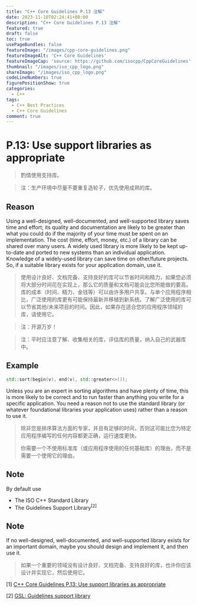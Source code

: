 ```yaml
---
title: "C++ Core Guidelines P.13 注解"
date: 2023-11-18T02:24:41+08:00
description: "C++ Core Guidelines P.13 注解"
featured: true
draft: false
toc: true
usePageBundles: false
featureImage: "/images/cpp-core-guidelines.png"
featureImageAlt: 'C++ Core Guidelines'
featureImageCap: 'source: https://github.com/isocpp/CppCoreGuidelines'
thumbnail: "/images/iso_cpp_logo.png"
shareImage: "/images/iso_cpp_logo.png"
codeLineNumbers: true
figurePositionShow: true
categories:
  - C++
tags:
  - C++ Best Practices
  - C++ Core Guidelines
comment: true
---
```


# P.13: Use support libraries as appropriate

>酌情使用支持库。

> 注：生产环境中尽量不要重复造轮子，优先使用成熟的库。

## Reason

Using a well-designed, well-documented, and well-supported library saves time and effort; its quality and documentation are likely to be greater than what you could do if the majority of your time must be spent on an implementation. The cost (time, effort, money, etc.) of a library can be shared over many users. A widely used library is more likely to be kept up-to-date and ported to new systems than an individual application. Knowledge of a widely-used library can save time on other/future projects. So, if a suitable library exists for your application domain, use it.

> 使用设计良好、文档完备、支持良好的库可以节省时间和精力，如果您必须将大部分时间花在实现上，那么它的质量和文档可能会比您所能做的要高。库的成本（时间、精力、金钱等）可以由许多用户共享。与单个应用程序相比，广泛使用的库更有可能保持最新并移植到新系统。了解广泛使用的库可以节省其他/未来项目的时间。因此，如果存在适合您的应用程序领域的库，请使用它。

> 注：开源万岁！

> 注：平时应注意了解、收集相关的库，评估库的质量，纳入自己的武器库中。

## Example

```c++
std::sort(begin(v), end(v), std::greater<>());
```

Unless you are an expert in sorting algorithms and have plenty of time, this is more likely to be correct and to run faster than anything you write for a specific application. You need a reason not to use the standard library (or whatever foundational libraries your application uses) rather than a reason to use it.

> 除非您是排序算法方面的专家，并且有足够的时间，否则这可能比您为特定应用程序编写的任何内容都更正确，运行速度更快。
>
> 你需要一个不使用标准库（或应用程序使用的任何基础库）的理由，而不是需要一个使用它的理由。

## Note

By default use

- The ISO C++ Standard Library
- The Guidelines Support Library<sup>[2]</sup>

## Note

If no well-designed, well-documented, and well-supported library exists for an important domain, maybe you should design and implement it, and then use it.

> 如果一个重要的领域没有设计良好、文档完备、支持良好的库，也许你应该设计并实现它，然后使用它。

[1] [C++ Core Guidelines P.13: Use support libraries as appropriate](https://isocpp.github.io/CppCoreGuidelines/CppCoreGuidelines#p13-use-support-libraries-as-appropriate)

[2] [GSL: Guidelines support library](https://isocpp.github.io/CppCoreGuidelines/CppCoreGuidelines#gsl-guidelines-support-library)

